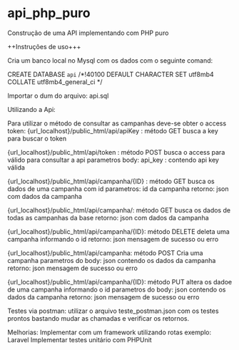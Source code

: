 # api_php_puro
Construção de uma API implementando com PHP puro

++Instruções de uso+++

Cria um banco local no Mysql com os dados com o seguinte comand: 

CREATE DATABASE `api` /*!40100 DEFAULT CHARACTER SET utf8mb4 COLLATE utf8mb4_general_ci */

Importar o dum do arquivo:  api.sql

Utilizando a Api:

Para utilizar o método de consultar as campanhas deve-se obter o access token:
{url_localhost}/public_html/api/apiKey :
    método GET 
    busca a key para buscar o token

{url_localhost}/public_html/api/token : 
    método POST 
    busca o access para válido para consultar a api
    parametros body: api_key : contendo api key válida

{url_localhost}/public_html/api/campanha/{ID} : 
    método GET 
    busca os dados de uma campanha com id
    parametros: id da campanha
    retorno: json com dados da campanha

{url_localhost}/public_html/api/campanha/: 
    método GET 
    busca os dados de todas as campanhas da base
    retorno: json com dados da campanha


{url_localhost}/public_html/api/campanha/{ID}: 
    método DELETE 
    deleta uma campanha informando o id
    retorno: json mensagem de sucesso ou erro

{url_localhost}/public_html/api/campanha: 
    método POST 
    Cria uma campanha
    parametros do body: json contendo os dados da campanha
    retorno: json mensagem de sucesso ou erro

{url_localhost}/public_html/api/campanha/{ID}: 
    método PUT 
    altera os dadoe de uma campanha informando o id
    parametros do body: json contendo os dados da campanha
    retorno: json mensagem de sucesso ou erro


Testes via postman: utilizar o arquivo teste_postman.json com os testes prontos bastando mudar as chamadas e verificar os retornos.

Melhorias:
Implementar com um framework utilizando rotas exemplo: Laravel
Implementar testes unitário com PHPUnit

